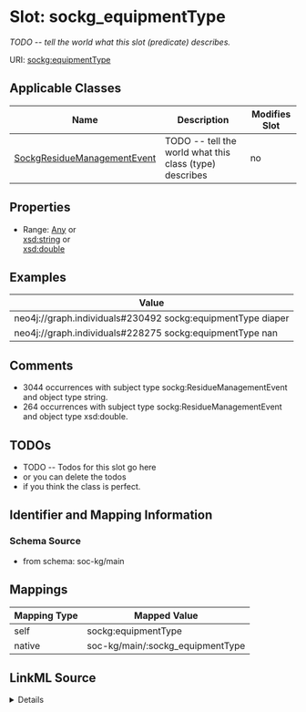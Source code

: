 

# Slot: sockg_equipmentType


_TODO -- tell the world what this slot (predicate) describes._





URI: [sockg:equipmentType](http://www.semanticweb.org/sockg/ontologies/2024/0/soil-carbon-ontology/equipmentType)



<!-- no inheritance hierarchy -->





## Applicable Classes

| Name | Description | Modifies Slot |
| --- | --- | --- |
| [SockgResidueManagementEvent](../classes/SockgResidueManagementEvent.md) | TODO -- tell the world what this class (type) describes |  no  |







## Properties

* Range: [Any](../classes/Any.md)&nbsp;or&nbsp;<br />[xsd:string](http://www.w3.org/2001/XMLSchema#string)&nbsp;or&nbsp;<br />[xsd:double](http://www.w3.org/2001/XMLSchema#double)






## Examples

| Value |
| --- |
| neo4j://graph.individuals#230492 sockg:equipmentType diaper |
| neo4j://graph.individuals#228275 sockg:equipmentType nan |

## Comments

* 3044 occurrences with subject type sockg:ResidueManagementEvent and object type string.
* 264 occurrences with subject type sockg:ResidueManagementEvent and object type xsd:double.

## TODOs

* TODO -- Todos for this slot go here
* or you can delete the todos
* if you think the class is perfect.

## Identifier and Mapping Information







### Schema Source


* from schema: soc-kg/main




## Mappings

| Mapping Type | Mapped Value |
| ---  | ---  |
| self | sockg:equipmentType |
| native | soc-kg/main/:sockg_equipmentType |




## LinkML Source

<details>
```yaml
name: sockg_equipmentType
description: TODO -- tell the world what this slot (predicate) describes.
todos:
- TODO -- Todos for this slot go here
- or you can delete the todos
- if you think the class is perfect.
comments:
- 3044 occurrences with subject type sockg:ResidueManagementEvent and object type
  string.
- 264 occurrences with subject type sockg:ResidueManagementEvent and object type xsd:double.
examples:
- value: neo4j://graph.individuals#230492 sockg:equipmentType diaper
- value: neo4j://graph.individuals#228275 sockg:equipmentType nan
from_schema: soc-kg/main
rank: 1000
slot_uri: sockg:equipmentType
alias: sockg_equipmentType
domain_of:
- sockg_ResidueManagementEvent
range: Any
any_of:
- range: string
- range: double

```
</details>